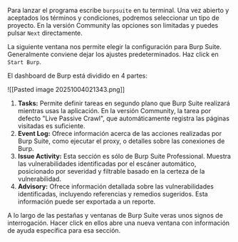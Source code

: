 Para lanzar el programa escribe `burpsuite` en tu terminal. Una vez abierto y aceptados los términos y condiciones, podremos seleccionar un tipo de proyecto. En la versión Community las opciones son limitadas y puedes pulsar `Next` directamente.

La siguiente ventana nos permite elegir la configuración para Burp Suite. Generalmente conviene dejar los ajustes predeterminados. Haz click en `Start Burp`.

El dashboard de Burp está dividido en 4 partes:

![[Pasted image 20251004021343.png]]

1. **Tasks:** Permite definir tareas en segundo plano que Burp Suite realizará mientras usas la aplicación. En la versión Community, la tarea por defecto "Live Passive Crawl", que automáticamente registra las páginas visitadas es suficiente.
2. **Event Log:** Ofrece información acerca de las acciones realizadas por Burp Suite, como ejecutar el proxy, o detalles sobre las conexiones de Burp.
3. **Issue Activity:** Esta sección es sólo de Burp Suite Professional. Muestra las vulnerabilidades identificadas por el escáner automático, posicionado por severidad y filtrable basado en la certeza de la vulnerabilidad.
4. **Advisory:** Ofrece información detallada sobre las vulnerabilidades identificadas, incluyendo referencias y remedios sugeridos. Esta información puede ser exportada a un reporte.

A lo largo de las pestañas y ventanas de Burp Suite veras unos signos de interrogación. Hacer click en ellos abre una nueva ventana con información de ayuda específica para esa sección.